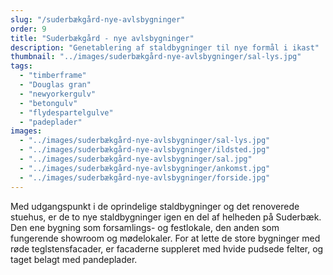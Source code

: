 ```yaml
---
slug: "/suderbækgård-nye-avlsbygninger"
order: 9
title: "Suderbækgård - nye avlsbygninger"
description: "Genetablering af staldbygninger til nye formål i ikast"
thumbnail: "../images/suderbækgård-nye-avlsbygninger/sal-lys.jpg"
tags:
  - "timberframe"
  - "Douglas gran"
  - "newyorkergulv"
  - "betongulv"
  - "flydespartelgulve"
  - "padeplader"
images:
  - "../images/suderbækgård-nye-avlsbygninger/sal-lys.jpg"
  - "../images/suderbækgård-nye-avlsbygninger/ildsted.jpg"
  - "../images/suderbækgård-nye-avlsbygninger/sal.jpg"
  - "../images/suderbækgård-nye-avlsbygninger/ankomst.jpg"
  - "../images/suderbækgård-nye-avlsbygninger/forside.jpg"
---
```


Med udgangspunkt i de oprindelige staldbygninger og det renoverede stuehus, er de to nye staldbygninger igen en del af helheden på Suderbæk. Den ene bygning som forsamlings- og festlokale, den anden som fungerende showroom og mødelokaler. For at lette de store bygninger med røde teglstensfacader, er facaderne suppleret med hvide pudsede felter, og taget belagt med pandeplader.
